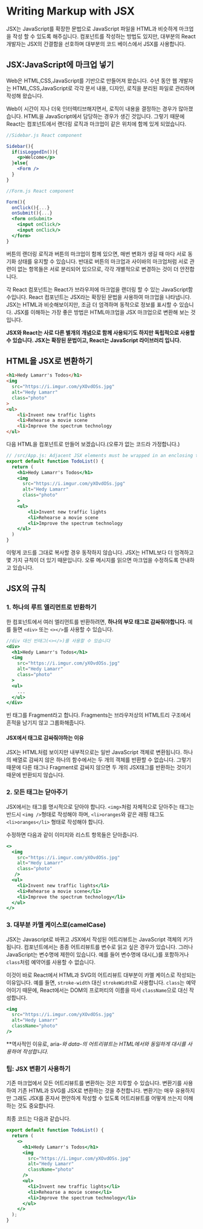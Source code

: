 # Writing Markup with JSX

JSX는 JavaScript를 확장한 문법으로 JavaScript 파일을 HTML과 비슷하게 마크업을 작성 할 수 있도록 해주십니다. 컴포넌트를 작성하는 방법도 있지만, 대부분의 React 개발자는 JSX의 간결함을 선호하며 대부분의 코드 베이스에서 JSX를 사용합니다.

## JSX:JavaScript에 마크업 넣기

Web은 HTML,CSS,JavaScript를 기반으로 만들어져 왔습니다. 수년 동안 웹 개발자는 HTML,CSS,JavaScript로 각각 문서 내용, 디자인, 로직을 분리된 파일로 관리하며 작성해 왔습니다.

Web이 시간이 지나 더욱 인터렉티브해지면서, 로직이 내용을 결정하는 경우가 많아졌습니다. HTML을 JavaScript에서 담당하는 경우가 생긴 것입니다. 그렇기 때문에 React는 컴포넌트에서 랜더링 로직과 마크업이 같은 위치에 함께 있게 되었습니다.

```jsx
//Sidebar.js React component

Sidebar(){
  if(isLoggedIn()){
    <p>Welcome</p>
  }else{
    <Form />
  }
}
```
```jsx
//Form.js React component

Form(){
  onClick(){...}
  onSubmit(){...}
  <form onSubmit>
    <input onClick/>
    <input onClick/>
  </form>
}
```
버튼의 랜더링 로직과 버튼의 마크업이 함께 있으면, 매번 변화가 생길 때 마다 서로 동기화 상태를 유지할 수 있습니다. 반대로 버튼의 마크업과 사이바의 마크업처럼 서로 관련이 없는 항목들은 서로 분리되어 있으므로, 각각 개별적으로 변경하는 것이 더 안전합니다.

각 React 컴포넌트는 React가 브라우저에 마크업을 랜더링 할 수 있는 JavaScript함수입니다. React 컴포넌트는 JSX라는 확장된 문법을 사용하여 마크업을 나타냅니다. JSX는 HTML과 비슷해보이지만, 조금 더 엄격하며 동적으로 정보를 표시할 수 있습니다. JSX를 이해하는 가장 좋은 방법은 HTML마크업을 JSX 마크업으로 변환해 보는 것입니다.

**JSX와 React는 사로 다른 별개의 개념으로 함께 사용되기도 하지만 독립적으로 사용할 수 있습니다. JSX는 확장된 문법이고, React는 JavaScript 라이브러리 입니다.**

## HTML을 JSX로 변환하기
```html
<h1>Hedy Lamarr's Todos</h1>
<img
  src="https://i.imgur.com/yXOvdOSs.jpg"
  alt="Hedy Lamarr"
  class="photo"
>
<ul>
    <li>Invent new traffic lights
    <li>Rehearse a movie scene
    <li>Improve the spectrum technology
</ul>
```
다음 HTML을 컴포넌트로 만들어 보겠습니다.(오류가 없는 코드라 가정합니다.)

```jsx
// /src/App.js: Adjacent JSX elements must be wrapped in an enclosing tag. Did you want a JSX fragment <>...</>? (5:4) 마크업을 수정하라는 오류메시지가 출력됩니다.
export default function TodoList() {
  return (
    <h1>Hedy Lamarr's Todos</h1>
    <img
      src="https://i.imgur.com/yXOvdOSs.jpg"
      alt="Hedy Lamarr"
      class="photo"
    >
    <ul>
        <li>Invent new traffic lights
        <li>Rehearse a movie scene
        <li>Improve the spectrum technology
    </ul>
  )
}
```
이렇게 코드를 그대로 복사할 경우 동작하지 않습니다. JSX는 HTML보다 더 엄격하고 몇 가지 규칙이 더 있기 때문입니다. 오류 메시지를 읽으면 마크업을 수정하도록 안내하고 있습니다.

## JSX의 규칙
### 1. 하나의 루트 엘리먼트로 반환하기
한 컴포넌트에서 여러 엘리먼트를 반환하려면, **하나의 부모 태그로 감싸줘야합니다.**
예를 들면 `<div>` 또는 `<></>`를 사용할 수 있습니다.
```jsx
//div 대신 빈태그(<></>)를 사용할 수 있습니다
<div>
  <h1>Hedy Lamarr's Todos</h1>
  <img
    src="https://i.imgur.com/yXOvdOSs.jpg"
    alt="Hedy Lamarr"
    class="photo"
  >
  <ul>
    ...
  </ul>
</div>
```
빈 태그를 Fragment라고 합니다. Fragments는 브라우저상의 HTML트리 구조에서 흔적을 남기지 않고 그룹화해줍니다.
#### JSX에서 태그로 감싸줘야하는 이유
JSX는 HTML처럼 보이지만 내부적으로는 일반 JavaScript 객체로 변환됩니다. 하나의 배열로 감싸지 않은 하나의 함수에서는 두 개의 객체를 반환할 수 없습니다. 그렇기 때문에 다른 태그나 Fragment로 감싸지 않으면 두 개의 JSX태그를 반환하는 것이기 때문에 반환되지 않습니다.

### 2. 모든 태그는 닫아주기
JSX에서는 태그를 명시적으로 닫아야 합니다. `<img>`처럼 자체적으로 닫아주는 태그는 반드시 `<img />`형태로 작성해야 하며, `<li>oranges`와 같은 래핑 태그도 `<li>oranges</li>` 형태로 작성해야 합니다.

수정하면 다음과 같이 이미지와 리스트 항목들은 닫아줍니다.
```jsx
<>
  <img
    src="https://i.imgur.com/yXOvdOSs.jpg"
    alt="Hedy Lamarr"
    class="photo"
   />
  <ul>
    <li>Invent new traffic lights</li>
    <li>Rehearse a movie scene</li>
    <li>Improve the spectrum technology</li>
  </ul>
</>
```
### 3. 대부분 카멜 케이스로(camelCase)
JSX는 Javascript로 바뀌고 JSX에서 작성된 어트리뷰트는 JavaScript 객체의 키가 됩니다. 컴포넌트에서는 종종 어트리뷰트를 변수로 읽고 싶은 경우가 있습니다. 그러나 JavaScript는 변수명에 제한이 있습니다. 예를 들어 변수명에 대시(_)를 포함하거나 `class`처럼 예약어를 사용할 수 없습니다.

이것이 바로 React에서 HTML과 SVG의 어트리뷰트 대부분이 카멜 케이스로 작성되는 이유입니다. 예를 들면, `stroke-width` 대신 `strokeWidth`로 사용합니다. `class`는 예약어이기 때문에, React에서는 DOM의 프로퍼티의 이름을 따서 `className`으로 대신 작성합니다.

```jsx
<img
  src="https://i.imgur.com/yXOvdOSs.jpg"
  alt="Hedy Lamarr"
  className="photo"
/>
```
**역사적인 이유로, aria-*와 data-*의 어트리뷰트는 HTML에서와 동일하게 대시를 사용하여 작성합니다.**

### 팁: JSX 변환기 사용하기 
기존 마크업에서 모든 어트리뷰트를 변환하는 것은 지루할 수 있습니다. 변환기를 사용하여 기존 HTML과 SVG를 JSX로 변환하는 것을 추천합니다. 변환기는 매우 유용하지만 그래도 JSX를 혼자서 편안하게 작성할 수 있도록 어트리뷰트를 어떻게 쓰는지 이해하는 것도 중요합니다.

최종 코드는 다음과 같습니다.
```jsx
export default function TodoList() {
  return (
    <>
      <h1>Hedy Lamarr's Todos</h1>
      <img
        src="https://i.imgur.com/yXOvdOSs.jpg"
        alt="Hedy Lamarr"
        className="photo"
      />
      <ul>
        <li>Invent new traffic lights</li>
        <li>Rehearse a movie scene</li>
        <li>Improve the spectrum technology</li>
      </ul>
    </>
  );
}
```